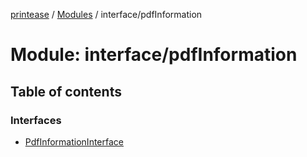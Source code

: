 [printease](../README.md) / [Modules](../modules.md) / interface/pdfInformation

# Module: interface/pdfInformation

## Table of contents

### Interfaces

- [PdfInformationInterface](../interfaces/interface_pdfInformation.PdfInformationInterface.md)
